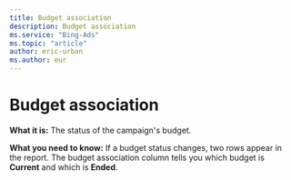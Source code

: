 ```yaml
---
title: Budget association
description: Budget association
ms.service: "Bing-Ads"
ms.topic: "article"
author: eric-urban
ms.author: eur
---
```


# Budget association

**What it is:**   The status of the campaign's budget.

**What you need to know:**     If a budget status changes, two rows appear in the report. The budget association column tells you which budget is **Current** and which is **Ended**.


